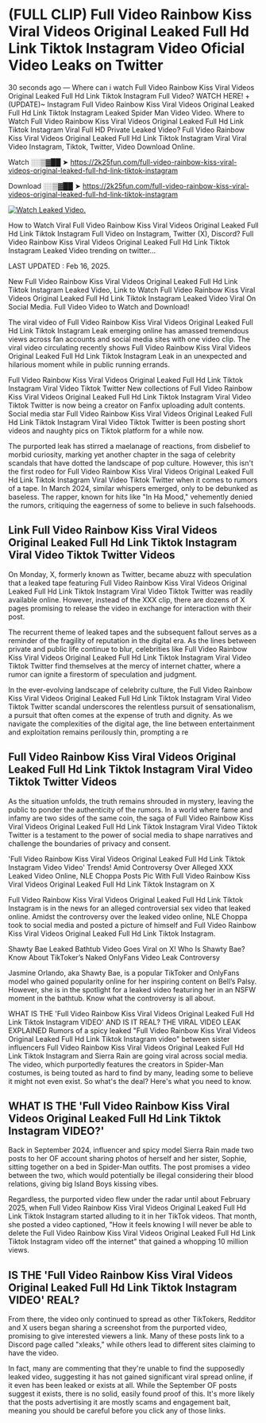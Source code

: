 # (FULL CLIP) Full Video Rainbow Kiss Viral Videos Original Leaked Full Hd Link Tiktok Instagram Video Oficial Video Leaks on Twitter

30 seconds ago — Where can i watch Full Video Rainbow Kiss Viral Videos Original Leaked Full Hd Link Tiktok Instagram Full Video? WATCH HERE! +(UPDATE)~ Instagram Full Video Rainbow Kiss Viral Videos Original Leaked Full Hd Link Tiktok Instagram Leaked Spider Man Video Video. Where to Watch Full Video Rainbow Kiss Viral Videos Original Leaked Full Hd Link Tiktok Instagram Viral Full HD Private Leaked Video? Full Video Rainbow Kiss Viral Videos Original Leaked Full Hd Link Tiktok Instagram Viral Viral Video Instagram, Tiktok, Twitter, Video Download Online.

Watch ░░▒▓██ ➤ https://2k25fun.com/full-video-rainbow-kiss-viral-videos-original-leaked-full-hd-link-tiktok-instagram

Download ░░▒▓██ ➤ https://2k25fun.com/full-video-rainbow-kiss-viral-videos-original-leaked-full-hd-link-tiktok-instagram

[![Watch Leaked Video.](https://miro.medium.com/v2/resize:fit:828/format:webp/1*cilzJN44JGOrTw9NJCrNHA.gif "Watch Leaked Video")](https://2k25fun.com/full-video-rainbow-kiss-viral-videos-original-leaked-full-hd-link-tiktok-instagram)

How to Watch Viral Full Video Rainbow Kiss Viral Videos Original Leaked Full Hd Link Tiktok Instagram Full Video on Instagram, Twitter (X), Discord? Full Video Rainbow Kiss Viral Videos Original Leaked Full Hd Link Tiktok Instagram Leaked Video trending on twitter...

LAST UPDATED : Feb 16, 2025.

New Full Video Rainbow Kiss Viral Videos Original Leaked Full Hd Link Tiktok Instagram Leaked Video, Link to Watch Full Video Rainbow Kiss Viral Videos Original Leaked Full Hd Link Tiktok Instagram Leaked Video Viral On Social Media. Full Video Video to Watch and Download!

The viral video of Full Video Rainbow Kiss Viral Videos Original Leaked Full Hd Link Tiktok Instagram Leak emerging online has amassed tremendous views across fan accounts and social media sites with one video clip. The viral video circulating recently shows Full Video Rainbow Kiss Viral Videos Original Leaked Full Hd Link Tiktok Instagram Leak in an unexpected and hilarious moment while in public running errands.

Full Video Rainbow Kiss Viral Videos Original Leaked Full Hd Link Tiktok Instagram Viral Video Tiktok Twitter New collections of Full Video Rainbow Kiss Viral Videos Original Leaked Full Hd Link Tiktok Instagram Viral Video Tiktok Twitter is now being a creator on Fanfix uploading adult contents. Social media star Full Video Rainbow Kiss Viral Videos Original Leaked Full Hd Link Tiktok Instagram Viral Video Tiktok Twitter is been posting short videos and naughty pics on Tiktok platform for a while now.

The purported leak has stirred a maelanage of reactions, from disbelief to morbid curiosity, marking yet another chapter in the saga of celebrity scandals that have dotted the landscape of pop culture. However, this isn't the first rodeo for Full Video Rainbow Kiss Viral Videos Original Leaked Full Hd Link Tiktok Instagram Viral Video Tiktok Twitter when it comes to rumors of a tape. In March 2024, similar whispers emerged, only to be debunked as baseless. The rapper, known for hits like "In Ha Mood," vehemently denied the rumors, critiquing the eagerness of some to believe in such falsehoods.

## Link Full Video Rainbow Kiss Viral Videos Original Leaked Full Hd Link Tiktok Instagram Viral Video Tiktok Twitter Videos

On Monday, X, formerly known as Twitter, became abuzz with speculation that a leaked tape featuring Full Video Rainbow Kiss Viral Videos Original Leaked Full Hd Link Tiktok Instagram Viral Video Tiktok Twitter was readily available online. However, instead of the XXX clip, there are dozens of X pages promising to release the video in exchange for interaction with their post.

The recurrent theme of leaked tapes and the subsequent fallout serves as a reminder of the fragility of reputation in the digital era. As the lines between private and public life continue to blur, celebrities like Full Video Rainbow Kiss Viral Videos Original Leaked Full Hd Link Tiktok Instagram Viral Video Tiktok Twitter find themselves at the mercy of internet chatter, where a rumor can ignite a firestorm of speculation and judgment.

In the ever-evolving landscape of celebrity culture, the Full Video Rainbow Kiss Viral Videos Original Leaked Full Hd Link Tiktok Instagram Viral Video Tiktok Twitter scandal underscores the relentless pursuit of sensationalism, a pursuit that often comes at the expense of truth and dignity. As we navigate the complexities of the digital age, the line between entertainment and exploitation remains perilously thin, prompting a re

##  Full Video Rainbow Kiss Viral Videos Original Leaked Full Hd Link Tiktok Instagram Viral Video Tiktok Twitter Videos

As the situation unfolds, the truth remains shrouded in mystery, leaving the public to ponder the authenticity of the rumors. In a world where fame and infamy are two sides of the same coin, the saga of Full Video Rainbow Kiss Viral Videos Original Leaked Full Hd Link Tiktok Instagram Viral Video Tiktok Twitter is a testament to the power of social media to shape narratives and challenge the boundaries of privacy and consent.

'Full Video Rainbow Kiss Viral Videos Original Leaked Full Hd Link Tiktok Instagram Video Video' Trends! Amid Controversy Over Alleged XXX Leaked Video Online, NLE Choppa Posts Pic With Full Video Rainbow Kiss Viral Videos Original Leaked Full Hd Link Tiktok Instagram on X

Full Video Rainbow Kiss Viral Videos Original Leaked Full Hd Link Tiktok Instagram is in the news for an alleged controversial sex video that leaked online. Amidst the controversy over the leaked video online, NLE Choppa took to social media and posted a picture of himself and Full Video Rainbow Kiss Viral Videos Original Leaked Full Hd Link Tiktok Instagram.

Shawty Bae Leaked Bathtub Video Goes Viral on X! Who Is Shawty Bae? Know About TikToker’s Naked OnlyFans Video Leak Controversy

Jasmine Orlando, aka Shawty Bae, is a popular TikToker and OnlyFans model who gained popularity online for her inspiring content on Bell’s Palsy. However, she is in the spotlight for a leaked video featuring her in an NSFW moment in the bathtub. Know what the controversy is all about.

WHAT IS THE 'Full Video Rainbow Kiss Viral Videos Original Leaked Full Hd Link Tiktok Instagram VIDEO' AND IS IT REAL? THE VIRAL VIDEO LEAK EXPLAINED Rumors of a spicy leaked "Full Video Rainbow Kiss Viral Videos Original Leaked Full Hd Link Tiktok Instagram video" between sister influencers Full Video Rainbow Kiss Viral Videos Original Leaked Full Hd Link Tiktok Instagram and Sierra Rain are going viral across social media. The video, which purportedly features the creators in Spider-Man costumes, is being touted as hard to find by many, leading some to believe it might not even exist. So what's the deal? Here's what you need to know.

## WHAT IS THE 'Full Video Rainbow Kiss Viral Videos Original Leaked Full Hd Link Tiktok Instagram VIDEO?'

Back in September 2024, influencer and spicy model Sierra Rain made two posts to her OF account sharing photos of herself and her sister, Sophie, sitting together on a bed in Spider-Man outfits. The post promises a video between the two, which would potentially be illegal considering their blood relations, giving big Island Boys kissing vibes.

Regardless, the purported video flew under the radar until about February 2025, when Full Video Rainbow Kiss Viral Videos Original Leaked Full Hd Link Tiktok Instagram started alluding to it in her TikTok videos. That month, she posted a video captioned, "How it feels knowing I will never be able to delete the Full Video Rainbow Kiss Viral Videos Original Leaked Full Hd Link Tiktok Instagram video off the internet" that gained a whopping 10 million views.

## IS THE 'Full Video Rainbow Kiss Viral Videos Original Leaked Full Hd Link Tiktok Instagram VIDEO' REAL?

From there, the video only continued to spread as other TikTokers, Redditor and X users began sharing a screenshot from the purported video, promising to give interested viewers a link. Many of these posts link to a Discord page called "xleaks," while others lead to different sites claiming to have the video.

In fact, many are commenting that they're unable to find the supposedly leaked video, suggesting it has not gained significant viral spread online, if it even has been leaked or exists at all. While the September OF posts suggest it exists, there is no solid, easily found proof of this. It's more likely that the posts advertising it are mostly scams and engagement bait, meaning you should be careful before you click any of those links.